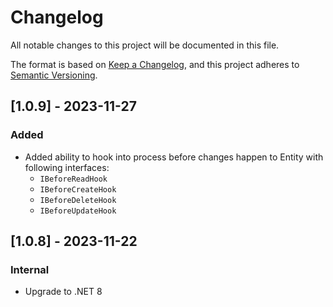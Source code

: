 # Changelog

All notable changes to this project will be documented in this file.

The format is based on [Keep a Changelog](https://keepachangelog.com/en/1.0.0/),
and this project adheres to [Semantic Versioning](https://semver.org/spec/v2.0.0.html).

## [1.0.9] - 2023-11-27

### Added

- Added ability to hook into process before changes happen to Entity with following interfaces:
  - `IBeforeReadHook`
  - `IBeforeCreateHook`
  - `IBeforeDeleteHook`
  - `IBeforeUpdateHook`

## [1.0.8] - 2023-11-22

### Internal

- Upgrade to .NET 8
